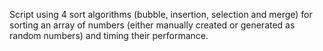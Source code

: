 Script using 4 sort algorithms (bubble, insertion, selection and merge) for sorting an array of numbers (either manually created or generated as random numbers) and timing their performance.
